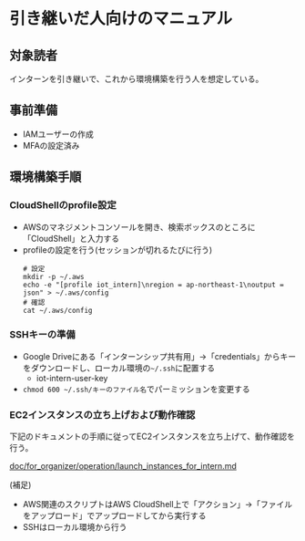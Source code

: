 # 引き継いだ人向けのマニュアル

## 対象読者

インターンを引き継いで、これから環境構築を行う人を想定している。

## 事前準備
- IAMユーザーの作成
- MFAの設定済み

## 環境構築手順

### CloudShellのprofile設定

- AWSのマネジメントコンソールを開き、検索ボックスのところに「CloudShell」と入力する
- profileの設定を行う(セッションが切れるたびに行う)
  ```
  # 設定
  mkdir -p ~/.aws
  echo -e "[profile iot_intern]\nregion = ap-northeast-1\noutput = json" > ~/.aws/config
  # 確認
  cat ~/.aws/config
  ```

### SSHキーの準備

- Google Driveにある「インターンシップ共有用」→「credentials」からキーをダウンロードし、ローカル環境の`~/.ssh`に配置する
  - iot-intern-user-key
- `chmod 600 ~/.ssh/キーのファイル名`でパーミッションを変更する


### EC2インスタンスの立ち上げおよび動作確認

下記のドキュメントの手順に従ってEC2インスタンスを立ち上げて、動作確認を行う。

[doc/for_organizer/operation/launch_instances_for_intern.md](../operation/launch_instances_for_intern.md)

(補足)
- AWS関連のスクリプトはAWS CloudShell上で「アクション」→「ファイルをアップロード」でアップロードしてから実行する
- SSHはローカル環境から行う
